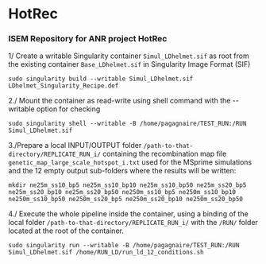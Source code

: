 # HotRec
### ISEM Repository for ANR project HotRec

1/ Create a writable Singularity container `Simul_LDhelmet.sif` as root from the existing container `Base_LDhelmet.sif` in Singularity Image Format (SIF) 

`sudo singularity build --writable Simul_LDhelmet.sif LDhelmet_Singularity_Recipe.def`

2./ Mount the container as read-write using shell command with the --writable option for checking

`sudo singularity shell --writable -B /home/pagagnaire/TEST_RUN:/RUN Simul_LDhelmet.sif`

3./Prepare a local INPUT/OUTPUT folder `/path-to-that-directory/REPLICATE_RUN_i/` containing the recombination map file `genetic_map_large_scale_hotspot_i.txt` used for the MSprime simulations and the 12 empty output sub-folders where the results will be written:

`mkdir ne25m_ss10_bp5 ne25m_ss10_bp10 ne25m_ss10_bp50 ne25m_ss20_bp5 ne25m_ss20_bp10 ne25m_ss20_bp50 ne250m_ss10_bp5 ne250m_ss10_bp10 ne250m_ss10_bp50 ne250m_ss20_bp5 ne250m_ss20_bp10 ne250m_ss20_bp50`

4./ Execute the whole pipeline inside the container, using a binding of the local folder `/path-to-that-directory/REPLICATE_RUN_i/` with the `/RUN/` folder located at the root of the container.

`sudo singularity run --writable -B /home/pagagnaire/TEST_RUN:/RUN Simul_LDhelmet.sif /home/RUN_LD/run_ld_12_conditions.sh`
